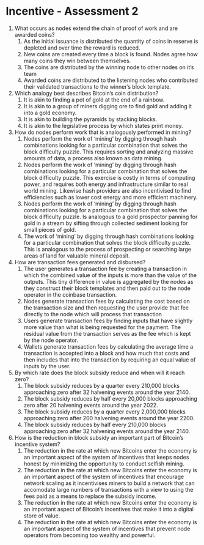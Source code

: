 # Incentive - Assessment 2

1. What occurs as nodes extend the chain of proof of work and are awarded coins?
   1. As the initial issuance is distributed the quantity of coins in reserve is depleted and over time the reward is reduced.
   2. New coins are created every time a block is found. Nodes agree how many coins they win between themselves.
   3. The coins are distributed by the winning node to other nodes on it’s team
   4. Awarded coins are distributed to the listening nodes who contributed their validated transactions to the winner’s block template.
2. &#x20;Which analogy best describes Bitcoin’s coin distribution?
   1. It is akin to finding a pot of gold at the end of a rainbow.
   2. It is akin to a group of miners digging ore to find gold and adding it into a gold economy.
   3. It is akin to building the pyramids by stacking blocks.
   4. It is akin to the legislative process by which states print money.
3. &#x20;How do nodes perform work that is analogously performed in mining?
   1. Nodes perform the work of ‘mining’ by digging through hash combinations looking for a particular combination that solves the block difficulty puzzle. This requires sorting and analyzing massive amounts of data, a process also known as data mining.
   2. Nodes perform the work of ‘mining’ by digging through hash combinations looking for a particular combination that solves the block difficulty puzzle. This exercise is costly in terms of computing power, and requires both energy and infrastructure similar to real world mining. Likewise hash providers are also incentivised to find efficiencies such as lower cost energy and more efficient machinery.
   3. Nodes perform the work of ‘mining’ by digging through hash combinations looking for a particular combination that solves the block difficulty puzzle. Is analogous to a gold prospector panning for gold in a stream by sifting through collected sediment looking for small pieces of gold.
   4. The work of ‘mining’ by digging through hash combinations looking for a particular combination that solves the block difficulty puzzle. This is analogous to the process of prospecting or searching large areas of land for valuable mineral deposit.
4. &#x20;How are transaction fees generated and disbursed?
   1. The user generates a transaction fee by creating a transaction in which the combined value of the inputs is more than the value of the outputs. This tiny difference in value is aggregated by the nodes as they construct their block templates and then paid out to the node operator in the coinbase transaction.
   2. Nodes generate transaction fees by calculating the cost based on the transaction size and then requesting the user provide that fee directly to the node which will process that transaction
   3. Users generate transaction fees by finding inputs that have slightly more value than what is being requested for the payment. The residual value from the transaction serves as the fee which is kept by the node operator.
   4. Wallets generate transaction fees by calculating the average time a transaction is accepted into a block and how much that costs and then includes that into the transaction by requiring an equal value of inputs by the user.
5. &#x20;By which rate does the block subsidy reduce and when will it reach zero?
   1. The block subsidy reduces by a quarter every 210,000 blocks approaching zero after 32 halvening events around the year 2140.
   2. The block subsidy reduces by half every 20,000 blocks approaching zero after 20 halvening events around the year 2022.
   3. The block subsidy reduces by a quarter every 2,000,000 blocks approaching zero after 200 halvening events around the year 2200.
   4. The block subsidy reduces by half every 210,000 blocks approaching zero after 32 halvening events around the year 2140.
6. &#x20;How is the reduction in block subsidy an important part of Bitcoin’s incentive system?
   1. The reduction in the rate at which new Bitcoins enter the economy is an important aspect of the system of incentives that keeps nodes honest by minimizing the opportunity to conduct selfish mining.
   2. The reduction in the rate at which new Bitcoins enter the economy is an important aspect of the system of incentives that encourage network scaling as it incentivises miners to build a network that can accomodate large numbers of transactions with a view to using the fees paid as a means to replace the subsidy income.
   3. The reduction in the rate at which new Bitcoins enter the economy is an important aspect of Bitcoin’s incentives that make it into a digital store of value.
   4. The reduction in the rate at which new Bitcoins enter the economy is an important aspect of the system of incentives that prevent node operators from becoming too wealthy and powerful.
